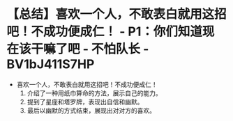 # 【总结】喜欢一个人，不敢表白就用这招吧！不成功便成仁！ - P1：你们知道现在该干嘛了吧 - 不怕队长 - BV1bJ411S7HP

-   喜欢一个人，不敢表白就用这招吧！不成功便成仁！
    1.  介绍了一种用纸巾算命的方法，展示自己的能力。
    2.  提到了星座和塔罗牌，表现出自信和幽默。
    3.  最后以幽默的方式结束，展现出对对方的喜欢。